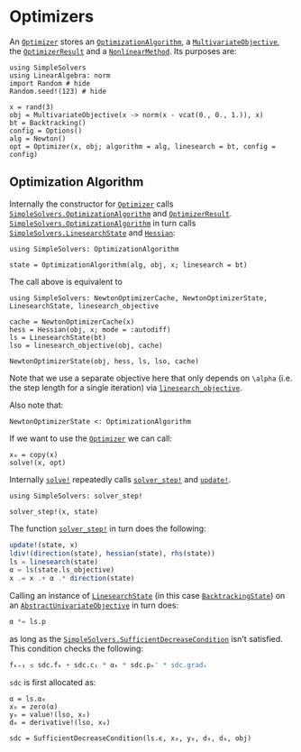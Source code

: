 # Optimizers

An [`Optimizer`](@ref) stores an [`OptimizationAlgorithm`](@ref), a [`MultivariateObjective`](@ref), the [`OptimizerResult`](@ref) and a [`NonlinearMethod`](@ref). Its purposes are:

```@example optimizer
using SimpleSolvers
using LinearAlgebra: norm
import Random # hide
Random.seed!(123) # hide

x = rand(3)
obj = MultivariateObjective(x -> norm(x - vcat(0., 0., 1.)), x)
bt = Backtracking()
config = Options()
alg = Newton()
opt = Optimizer(x, obj; algorithm = alg, linesearch = bt, config = config)
```

## Optimization Algorithm

Internally the constructor for [`Optimizer`](@ref) calls [`SimpleSolvers.OptimizationAlgorithm`](@ref) and [`OptimizerResult`](@ref). [`SimpleSolvers.OptimizationAlgorithm`](@ref) in turn calls [`SimpleSolvers.LinesearchState`](@ref) and [`Hessian`](@ref):

```@example optimizer
using SimpleSolvers: OptimizationAlgorithm

state = OptimizationAlgorithm(alg, obj, x; linesearch = bt)
```

The call above is equivalent to 

```@example optimizer
using SimpleSolvers: NewtonOptimizerCache, NewtonOptimizerState, LinesearchState, linesearch_objective

cache = NewtonOptimizerCache(x)
hess = Hessian(obj, x; mode = :autodiff)
ls = LinesearchState(bt)
lso = linesearch_objective(obj, cache)

NewtonOptimizerState(obj, hess, ls, lso, cache)
```

Note that we use a separate objective here that only depends on ``\alpha`` (i.e. the step length for a single iteration) via [`linesearch_objective`](@ref).

Also note that:

```@example optimizer
NewtonOptimizerState <: OptimizationAlgorithm
```

If we want to use the [`Optimizer`](@ref) we can call:

```@example optimizer
x₀ = copy(x)
solve!(x, opt)
```

Internally [`solve!`](@ref) repeatedly calls [`solver_step!`](@ref) and [`update!`](@ref).

```@example optimizer
using SimpleSolvers: solver_step!

solver_step!(x, state)
```

The function [`solver_step!`](@ref) in turn does the following:

```julia
update!(state, x)
ldiv!(direction(state), hessian(state), rhs(state))
ls = linesearch(state)
α = ls(state.ls_objective)
x .= x .+ α .* direction(state)
```

Calling an instance of [`LinesearchState`](@ref) (in this case [`BacktrackingState`](@ref)) on an [`AbstractUnivariateObjective`](@ref) in turn does:

```julia
α *= ls.p
```

as long as the [`SimpleSolvers.SufficientDecreaseCondition`](@ref) isn't satisfied. This condition checks the following:

```julia
fₖ₊₁ ≤ sdc.fₖ + sdc.c₁ * αₖ * sdc.pₖ' * sdc.gradₖ
```

`sdc` is first allocated as:

```@example optimizer
α = ls.α₀
x₀ = zero(α)
y₀ = value!(lso, x₀)
d₀ = derivative!(lso, x₀)

sdc = SufficientDecreaseCondition(ls.ϵ, x₀, y₀, d₀, d₀, obj)
```
